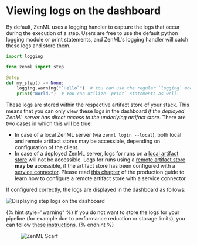 # Viewing logs on the dashboard

By default, ZenML uses a logging handler to capture the logs that occur during the execution of a step. Users are free to use the default python logging module or print statements, and ZenML's logging handler will catch these logs and store them.

```python
import logging

from zenml import step

@step 
def my_step() -> None:
    logging.warning("`Hello`")  # You can use the regular `logging` module.
    print("World.")  # You can utilize `print` statements as well. 
```

These logs are stored within the respective artifact store of your stack. This means that you can only view these logs in the dashboard
*if the deployed ZenML server has direct access to the underlying artifact store*. There are two cases in which this will be true:

* In case of a local ZenML server (via `zenml login --local`), both local and remote artifact stores may be accessible, depending on configuration of the client.
* In case of a deployed ZenML server, logs for runs on a [local artifact store](https://docs.zenml.io/stacks/artifact-stores/local) will not be accessible. Logs
for runs using a [remote artifact store](https://docs.zenml.io/user-guides/production-guide/remote-storage) **may be** accessible, if the artifact store has been configured
with a [service connector](https://docs.zenml.io//how-to/infrastructure-deployment/auth-management/service-connectors-guide). Please read [this chapter](https://docs.zenml.io/user-guides/production-guide/remote-storage) of
the production guide to learn how to configure a remote artifact store with a service connector.

If configured correctly, the logs are displayed in the dashboard as follows:

![Displaying step logs on the dashboard](../../.gitbook/assets/zenml_step_logs.png)

{% hint style="warning" %}
If you do not want to store the logs for your pipeline (for example due to performance reduction or storage limits),
you can follow [these instructions](./enable-or-disable-logs-storing.md).
{% endhint %}

<!-- For scarf -->
<figure><img alt="ZenML Scarf" referrerpolicy="no-referrer-when-downgrade" src="https://static.scarf.sh/a.png?x-pxid=f0b4f458-0a54-4fcd-aa95-d5ee424815bc" /></figure>
